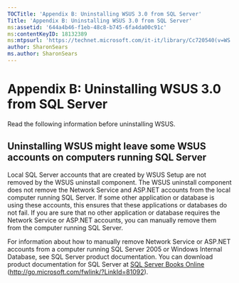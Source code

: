 ```yaml
---
TOCTitle: 'Appendix B: Uninstalling WSUS 3.0 from SQL Server'
Title: 'Appendix B: Uninstalling WSUS 3.0 from SQL Server'
ms:assetid: '644a4b46-f1eb-48c8-b745-6fa4da00c91c'
ms:contentKeyID: 18132389
ms:mtpsurl: 'https://technet.microsoft.com/it-it/library/Cc720540(v=WS.10)'
author: SharonSears
ms.author: SharonSears
---
```


Appendix B: Uninstalling WSUS 3.0 from SQL Server
=================================================

Read the following information before uninstalling WSUS.

Uninstalling WSUS might leave some WSUS accounts on computers running SQL Server
--------------------------------------------------------------------------------

Local SQL Server accounts that are created by WSUS Setup are not removed by the WSUS uninstall component. The WSUS uninstall component does not remove the Network Service and ASP.NET accounts from the local computer running SQL Server. If some other application or database is using these accounts, this ensures that these applications or databases do not fail. If you are sure that no other application or database requires the Network Service or ASP.NET accounts, you can manually remove them from the computer running SQL Server.

For information about how to manually remove Network Service or ASP.NET accounts from a computer running SQL Server 2005 or Windows Internal Database, see SQL Server product documentation. You can download product documentation for SQL Server at [SQL Server Books Online](http://go.microsoft.com/fwlink/?linkid=81092) (http://go.microsoft.com/fwlink/?LinkId=81092).
